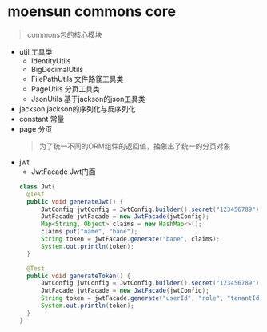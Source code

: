 # moensun commons core

> commons包的核心模块

- util 工具类
    - IdentityUtils 
    - BigDecimalUtils 
    - FilePathUtils 文件路径工具类
    - PageUtils 分页工具类
    - JsonUtils 基于jackson的json工具类
- jackson jackson的序列化与反序列化
- constant 常量
- page 分页
  > 为了统一不同的ORM组件的返回值，抽象出了统一的分页对象
- jwt
  - JwtFacade Jwt门面
  ```java
  class Jwt{
    @Test
    public void generateJwt() {
        JwtConfig jwtConfig = JwtConfig.builder().secret("123456789").expiration(3600).build();
        JwtFacade jwtFacade = new JwtFacade(jwtConfig);
        Map<String, Object> claims = new HashMap<>();
        claims.put("name", "bane");
        String token = jwtFacade.generate("bane", claims);
        System.out.println(token);
    }
  
    @Test
    public void generateToken() {
        JwtConfig jwtConfig = JwtConfig.builder().secret("123456789").expiration(3600).build();
        JwtFacade jwtFacade = new JwtFacade(jwtConfig);
        String token = jwtFacade.generate("userId", "role", "tenantId", "tenantMemberId");
        System.out.println(token);
    }
  }
  ```